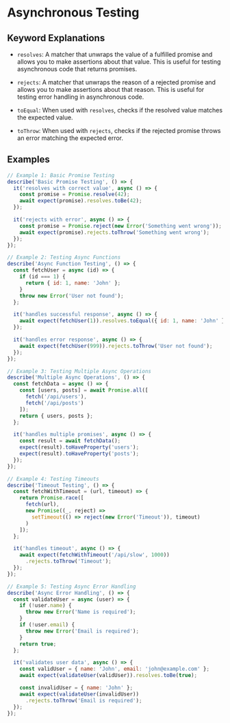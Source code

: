 # Asynchronous Testing

<!-- - `await expect(promise).resolves.toEqual(value)`
- `await expect(promise).rejects.toThrow()`  -->

## Keyword Explanations

- `resolves`: A matcher that unwraps the value of a fulfilled promise and allows you to make assertions about that value. This is useful for testing asynchronous code that returns promises.

- `rejects`: A matcher that unwraps the reason of a rejected promise and allows you to make assertions about that reason. This is useful for testing error handling in asynchronous code.

- `toEqual`: When used with `resolves`, checks if the resolved value matches the expected value.

- `toThrow`: When used with `rejects`, checks if the rejected promise throws an error matching the expected error.

## Examples

```javascript
// Example 1: Basic Promise Testing
describe('Basic Promise Testing', () => {
  it('resolves with correct value', async () => {
    const promise = Promise.resolve(42);
    await expect(promise).resolves.toBe(42);
  });

  it('rejects with error', async () => {
    const promise = Promise.reject(new Error('Something went wrong'));
    await expect(promise).rejects.toThrow('Something went wrong');
  });
});

// Example 2: Testing Async Functions
describe('Async Function Testing', () => {
  const fetchUser = async (id) => {
    if (id === 1) {
      return { id: 1, name: 'John' };
    }
    throw new Error('User not found');
  };

  it('handles successful response', async () => {
    await expect(fetchUser(1)).resolves.toEqual({ id: 1, name: 'John' });
  });

  it('handles error response', async () => {
    await expect(fetchUser(999)).rejects.toThrow('User not found');
  });
});

// Example 3: Testing Multiple Async Operations
describe('Multiple Async Operations', () => {
  const fetchData = async () => {
    const [users, posts] = await Promise.all([
      fetch('/api/users'),
      fetch('/api/posts')
    ]);
    return { users, posts };
  };

  it('handles multiple promises', async () => {
    const result = await fetchData();
    expect(result).toHaveProperty('users');
    expect(result).toHaveProperty('posts');
  });
});

// Example 4: Testing Timeouts
describe('Timeout Testing', () => {
  const fetchWithTimeout = (url, timeout) => {
    return Promise.race([
      fetch(url),
      new Promise((_, reject) => 
        setTimeout(() => reject(new Error('Timeout')), timeout)
      )
    ]);
  };

  it('handles timeout', async () => {
    await expect(fetchWithTimeout('/api/slow', 1000))
      .rejects.toThrow('Timeout');
  });
});

// Example 5: Testing Async Error Handling
describe('Async Error Handling', () => {
  const validateUser = async (user) => {
    if (!user.name) {
      throw new Error('Name is required');
    }
    if (!user.email) {
      throw new Error('Email is required');
    }
    return true;
  };

  it('validates user data', async () => {
    const validUser = { name: 'John', email: 'john@example.com' };
    await expect(validateUser(validUser)).resolves.toBe(true);

    const invalidUser = { name: 'John' };
    await expect(validateUser(invalidUser))
      .rejects.toThrow('Email is required');
  });
}); 
```